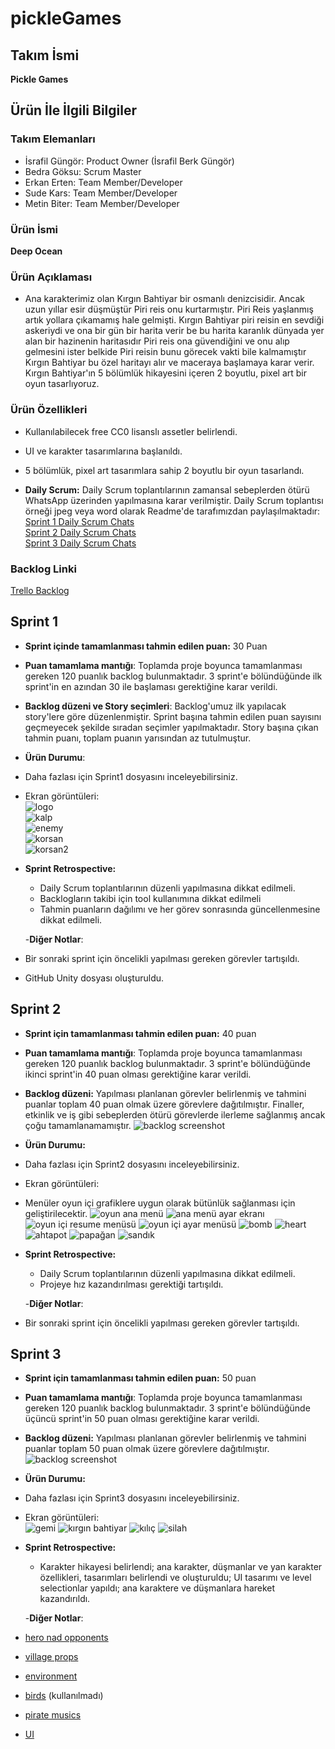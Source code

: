 # pickleGames

## **Takım İsmi**
**Pickle Games**

## Ürün İle İlgili Bilgiler

### Takım Elemanları
- İsrafil Güngör: Product Owner (İsrafil Berk Güngör)
- Bedra Göksu: Scrum Master
- Erkan Erten: Team Member/Developer
- Sude Kars: Team Member/Developer
- Metin Biter: Team Member/Developer

### Ürün İsmi
**Deep Ocean**

### Ürün Açıklaması

- Ana karakterimiz olan Kırgın Bahtiyar bir osmanlı denizcisidir. Ancak uzun yıllar esir düşmüştür Piri reis onu kurtarmıştır.  Piri Reis yaşlanmış artık yollara çıkamamış hale gelmişti. Kırgın Bahtiyar piri reisin en sevdiği askeriydi ve ona bir gün bir harita verir be bu harita karanlık dünyada yer alan bir hazinenin haritasıdır Piri reis ona güvendiğini ve onu alıp gelmesini ister belkide Piri reisin bunu görecek vakti bile kalmamıştır Kırgın Bahtiyar bu özel haritayı alır ve maceraya başlamaya karar verir. Kırgın Bahtiyar'ın 5 bölümlük hikayesini içeren 2 boyutlu, pixel art bir oyun tasarlıyoruz.

### Ürün Özellikleri

- Kullanılabilecek free CC0 lisanslı assetler belirlendi.
- UI ve karakter tasarımlarına başlanıldı.
- 5 bölümlük, pixel art tasarımlara sahip 2 boyutlu bir oyun tasarlandı.

- **Daily Scrum:** Daily Scrum toplantılarının zamansal sebeplerden ötürü WhatsApp üzerinden yapılmasına karar verilmiştir. Daily Scrum toplantısı örneği jpeg veya word olarak Readme'de tarafımızdan paylaşılmaktadır:  <br/>
 [Sprint 1 Daily Scrum Chats](https://github.com/bedragoksu/pickleGames/blob/main/Project%20Management/Sprint1/DailyScrumSprint1.DOCX) <br/>
 [Sprint 2 Daily Scrum Chats](https://github.com/bedragoksu/pickleGames/blob/main/Project%20Management/Sprint2/DailyScrumSprint2.DOCX) <br/>
 [Sprint 3 Daily Scrum Chats](https://github.com/bedragoksu/pickleGames/blob/main/Project%20Management/Sprint3/DailyScrumSprint3.DOCX) <br/>

### Backlog Linki
[Trello Backlog](https://trello.com/b/8pDb5IU6/deep-ocean)


## Sprint 1

- **Sprint içinde tamamlanması tahmin edilen puan:** 30 Puan
- **Puan tamamlama mantığı**: Toplamda proje boyunca tamamlanması gereken 120 puanlık backlog bulunmaktadır. 3 sprint'e bölündüğünde ilk sprint'in en azından 30 ile başlaması gerektiğine karar verildi.
- **Backlog düzeni ve Story seçimleri**: Backlog'umuz ilk yapılacak story'lere göre düzenlenmiştir. Sprint başına tahmin edilen puan sayısını geçmeyecek şekilde sıradan seçimler yapılmaktadır. Story başına çıkan tahmin puanı, toplam puanın yarısından az tutulmuştur. 

- **Ürün Durumu**: 
- Daha fazlası için Sprint1 dosyasını inceleyebilirsiniz.
- Ekran görüntüleri: <br/>
![logo](https://github.com/bedragoksu/pickleGames/blob/main/Project%20Management/Sprint1/logo.jpeg) <br/>
![kalp](https://github.com/bedragoksu/pickleGames/blob/main/Project%20Management/Sprint1/kalp.png) <br/>
![enemy](https://github.com/bedragoksu/pickleGames/blob/main/Project%20Management/Sprint1/enemy.png) <br/>
![korsan](https://github.com/bedragoksu/pickleGames/blob/main/Project%20Management/Sprint1/korsan.jpeg) <br/>
![korsan2](https://github.com/bedragoksu/pickleGames/blob/main/Project%20Management/Sprint1/korsan2.jpeg) <br/>



- **Sprint Retrospective:**
  - Daily Scrum toplantılarının düzenli yapılmasına dikkat edilmeli.
  - Backlogların takibi için tool kullanımına dikkat edilmeli
  - Tahmin puanların dağılımı ve her görev sonrasında güncellenmesine dikkat edilmeli.
  
  -**Diğer Notlar**:
- Bir sonraki sprint için öncelikli yapılması gereken görevler tartışıldı.
- GitHub Unity dosyası oluşturuldu.

## Sprint 2

- **Sprint için tamamlanması tahmin edilen puan:** 40 puan
- **Puan tamamlama mantığı**: Toplamda proje boyunca tamamlanması gereken 120 puanlık backlog bulunmaktadır. 3 sprint'e bölündüğünde ikinci sprint'in 40 puan olması gerektiğine karar verildi.
- **Backlog düzeni:** Yapılması planlanan görevler belirlenmiş ve tahmini puanlar toplam 40 puan olmak üzere görevlere dağıtılmıştır. Finaller, etkinlik ve iş gibi sebeplerden ötürü görevlerde ilerleme sağlanmış ancak çoğu tamamlanamamıştır.
![backlog screenshot](https://github.com/bedragoksu/pickleGames/blob/main/Project%20Management/Sprint2/backlogSS.PNG)

- **Ürün Durumu:**
- Daha fazlası için Sprint2 dosyasını inceleyebilirsiniz.
- Ekran görüntüleri: <br/>

- Menüler oyun içi grafiklere uygun olarak bütünlük sağlanması için geliştirilecektir.
![oyun ana menü](https://github.com/bedragoksu/pickleGames/blob/main/Project%20Management/Sprint2/Oyun%20Ana%20Men%C3%BC.jpeg) ![ana menü ayar ekranı](https://github.com/bedragoksu/pickleGames/blob/main/Project%20Management/Sprint2/Ana%20Men%C3%BC%20Ayar%20Ekran%C4%B1.jpeg) <br/>
![oyun içi resume menüsü](https://github.com/bedragoksu/pickleGames/blob/main/Project%20Management/Sprint2/Oyun%20%C4%B0%C3%A7i%20Resume%20Men%C3%BCs%C3%BC.jpeg) ![oyun içi ayar menüsü](https://github.com/bedragoksu/pickleGames/blob/main/Project%20Management/Sprint2/Oyun%20%C4%B0%C3%A7i%20Ayar%20Men%C3%BCs%C3%BC.jpeg)
![bomb](https://github.com/bedragoksu/pickleGames/blob/main/Project%20Management/Sprint2/bomb.png) ![heart](https://github.com/bedragoksu/pickleGames/blob/main/Project%20Management/Sprint2/heart.png)
![ahtapot](https://github.com/bedragoksu/pickleGames/blob/main/Project%20Management/Sprint2/octopus.png) ![papağan](https://github.com/bedragoksu/pickleGames/blob/main/Project%20Management/Sprint2/parrot.png) ![sandık](https://github.com/bedragoksu/pickleGames/blob/main/Project%20Management/Sprint2/sand%C4%B1k.png)<br/>


- **Sprint Retrospective:**
  - Daily Scrum toplantılarının düzenli yapılmasına dikkat edilmeli.
  - Projeye hız kazandırılması gerektiği tartışıldı.
  
  -**Diğer Notlar**:
- Bir sonraki sprint için öncelikli yapılması gereken görevler tartışıldı.


## Sprint 3

- **Sprint için tamamlanması tahmin edilen puan:** 50 puan
- **Puan tamamlama mantığı**: Toplamda proje boyunca tamamlanması gereken 120 puanlık backlog bulunmaktadır. 3 sprint'e bölündüğünde üçüncü sprint'in 50 puan olması gerektiğine karar verildi.
- **Backlog düzeni:** Yapılması planlanan görevler belirlenmiş ve tahmini puanlar toplam 50 puan olmak üzere görevlere dağıtılmıştır.
![backlog screenshot](https://github.com/bedragoksu/pickleGames/blob/main/Project%20Management/Sprint3/TrelloEkranFoto%C4%9Fraf%C4%B1.PNG)

- **Ürün Durumu:**
- Daha fazlası için Sprint3 dosyasını inceleyebilirsiniz.
- Ekran görüntüleri: <br/>
![gemi](https://github.com/bedragoksu/pickleGames/blob/main/Project%20Management/Sprint3/Gemi.png)
![kırgın bahtiyar](https://github.com/bedragoksu/pickleGames/blob/main/Deep%20Ocean/Assets/assets%20Berk/ana%20karakter/K%C4%B1rg%C4%B1n%20Bahtiyar.png)
![kılıç](https://github.com/bedragoksu/pickleGames/blob/main/Deep%20Ocean/Assets/assets%20Berk/ana%20karakter/sword.png)
![silah](https://github.com/bedragoksu/pickleGames/blob/main/Deep%20Ocean/Assets/assets%20Berk/ana%20karakter/wapon.png)


- **Sprint Retrospective:**
  - Karakter hikayesi belirlendi; ana karakter, düşmanlar ve yan karakter özellikleri, tasarımları belirlendi ve oluşturuldu; UI tasarımı ve level selectionlar yapıldı; ana karaktere ve düşmanlara hareket kazandırıldı.
  
  -**Diğer Notlar**:
- [hero nad opponents](https://assetstore.unity.com/packages/2d/characters/hero-nad-opponents-animation-140776)
- [village props](https://assetstore.unity.com/packages/2d/environments/pixel-art-platformer-village-props-166114)
- [environment](https://assetstore.unity.com/packages/2d/textures-materials/nature/magic-cliffs-pixel-art-environment-60458)
- [birds](https://assetstore.unity.com/packages/2d/environments/landscape-tiles-birds-free-93903#publisher) (kullanılmadı)
- [pirate musics](https://assetstore.unity.com/packages/audio/music/pirate-music-album-050418-118488)
- [UI](https://assetstore.unity.com/packages/2d/gui/icons/2d-casual-ui-hd-82080#description)
